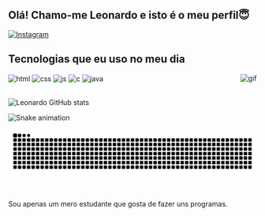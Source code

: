## Olá! Chamo-me Leonardo e isto é o meu perfil😇

[![Instagram](https://img.shields.io/badge/Instagram-E4405F?style=for-the-badge&logo=instagram&logoColor=white)](https://www.instagram.com/_leo05gomes_/)

## Tecnologias que eu uso no meu dia

<div style="display: inline_block">
  <img align="center" alt="html" src="https://img.shields.io/badge/HTML-E34F26?style=for-the-badge&logo=html5&logoColor=white" />
  <img align="center" alt="css" src="https://img.shields.io/badge/CSS-1572B6?style=for-the-badge&logo=css3&logoColor=white" />
  <img align="center" alt="js" src="https://img.shields.io/badge/JavaScript-F7DF1E?style=for-the-badge&logo=javascript&logoColor=black" />
  <img align="center" alt="c" src="https://img.shields.io/badge/C-00599C?style=for-the-badge&logo=c&logoColor=white" />
  <img align="center" alt="java" src="https://img.shields.io/badge/Java-ED8B00?style=for-the-badge&logo=openjdk&logoColor=white" />
  <img align="right" alt="gif" src="https://cdn.discordapp.com/attachments/837464973760266281/1339376974182744136/giphy_2_1.gif?ex=67ae7f83&is=67ad2e03&hm=fb5df570783811a6b838e5eb88ca3921f5f3cea3cf33496f309ea21e4f84f5f5&" />
</div><br/>

![Leonardo GitHub stats](https://github-readme-stats.vercel.app/api?username=Leonardo-G&show_icons=true&theme=dracula)

![Snake animation](https://github.com/LeonardoG-com/blob/output/github-contribution-grid-snake.svg)

<picture>
<source media="(prefers-color-scheme: dark)" srcset="https://raw.githubusercontent.com/LeonardoG-com/LeonardoG-com/output/github-contribution-grid-snake-dark.svg">
<source media="(prefers-color-scheme: light)" srcset="https://raw.githubusercontent.com/LeonardoG-com/LeonardoG-coma/output/github-contribution-grid-snake.svg">
<img alt="github contribution grid snake animation" src="https://raw.githubusercontent.com/LeonardoG-com/LeonardoG-com/output/github-contribution-grid-snake.svg">
</picture>
<br><br>

 Sou apenas um mero estudante que gosta de fazer uns programas.
